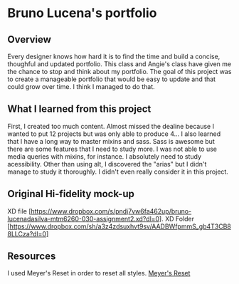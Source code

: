 # Bruno Lucena's portfolio

## Overview
Every designer knows how hard it is to find the time and build a concise, thoughful and updated portfolio. This class and Angie's class have given me the chance to stop and think about my portfolio. The goal of this project was to create a manageable portfolio that would be easy to update and that could grow over time. I think I managed to do that.

## What I learned from this project
First, I created too much content. Almost missed the dealine because I wanted to put 12 projects but was only able to produce 4...
I also learned that I have a long way to master mixins and sass. Sass is awesome but there are some features that I need to study more. I was not able to use media queries with mixins, for instance.
I absolutely need to study acessibility. Other than using alt, I discovered the "arias" but I didn't manage to study it thoroughly. I didn't even really consider it in this project.

## Original Hi-fidelity mock-up
XD file [https://www.dropbox.com/s/pndj7vw6fa462up/bruno-lucenadasilva-mtm6260-030-assignment2.xd?dl=0].
XD Folder [https://www.dropbox.com/sh/a3z4zdsuxhvt9sv/AADBWfpmmS_gb4T3CB88LLCza?dl=0]

## Resources
I used Meyer's Reset in order to reset all styles. [Meyer's Reset](https://meyerweb.com/eric/tools/css/reset/)